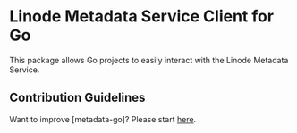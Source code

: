 # Linode Metadata Service Client for Go

This package allows Go projects to easily interact with the Linode Metadata Service.

## Contribution Guidelines

Want to improve [metadata-go]? Please start [here](CONTRIBUTING.md).